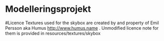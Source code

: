 # Modelleringsprojekt



#Licence
Textures used for the skybox are created by and property of Emil Persson
aka Humus http://www.humus.name . Unmodified licence note for them is provided 
in resources/textures/skybox
